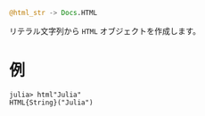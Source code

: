 ```julia
@html_str -> Docs.HTML
```

リテラル文字列から `HTML` オブジェクトを作成します。

# 例

```jldoctest
julia> html"Julia"
HTML{String}("Julia")
```
